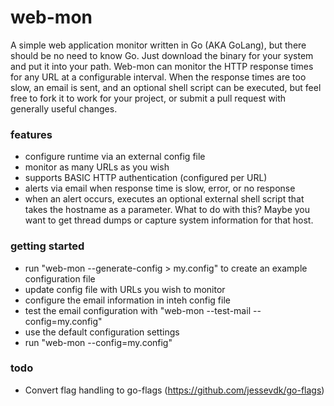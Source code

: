 # web-mon
A simple web application monitor written in Go (AKA GoLang), but there should be no need to know Go.  Just download the binary for your system and put it into your path.  Web-mon can monitor the HTTP response times for any URL at a configurable interval.  When the response times are too slow, an email is sent, and an optional shell script can be executed, but feel free to fork it to work for your project, or submit a pull request with generally useful changes.  

### features
* configure runtime via an external config file
* monitor as many URLs as you wish
* supports BASIC HTTP authentication (configured per URL)
* alerts via email when response time is slow, error, or no response
* when an alert occurs, executes an optional external shell script that takes the hostname as a parameter.  What to do with this?  Maybe you want to get thread dumps or capture system information for that host.

### getting started
* run "web-mon --generate-config > my.config" to create an example configuration file
* update config file with URLs you wish to monitor
* configure the email information in inteh config file
* test the email configuration with "web-mon --test-mail --config=my.config"
* use the default configuration settings
* run "web-mon --config=my.config" 

### todo
* Convert flag handling to go-flags (https://github.com/jessevdk/go-flags)
